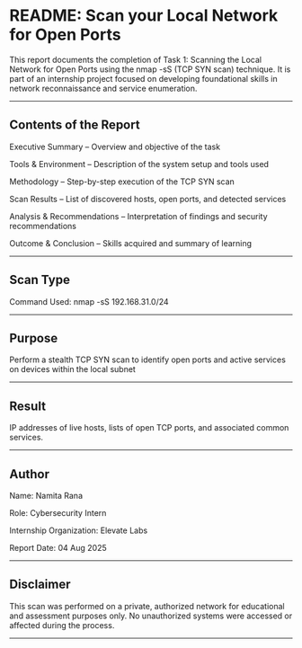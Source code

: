 # README: Scan your Local Network for Open Ports

This report documents the completion of Task 1: Scanning the Local Network for Open Ports using the nmap -sS (TCP SYN scan) technique. It is part of an internship project focused on developing foundational skills in network reconnaissance and service enumeration.

-----

## Contents of the Report
Executive Summary – Overview and objective of the task

Tools & Environment – Description of the system setup and tools used

Methodology – Step-by-step execution of the TCP SYN scan

Scan Results – List of discovered hosts, open ports, and detected services

Analysis & Recommendations – Interpretation of findings and security recommendations

Outcome & Conclusion – Skills acquired and summary of learning

-----

## Scan Type

Command Used:
nmap -sS 192.168.31.0/24

-----

## Purpose

Perform a stealth TCP SYN scan to identify open ports and active services on devices within the local subnet

-----

## Result

IP addresses of live hosts, lists of open TCP ports, and associated common services.

-----

## Author

Name: Namita Rana

Role: Cybersecurity Intern

Internship Organization: Elevate Labs

Report Date: 04 Aug 2025

------

## Disclaimer

This scan was performed on a private, authorized network for educational and assessment purposes only. No unauthorized systems were accessed or affected during the process.

-----
